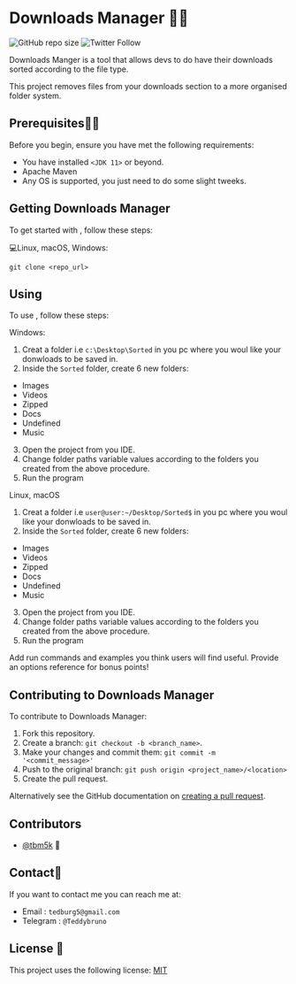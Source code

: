 # Downloads Manager 🐱‍👤

<!--- These are examples. See https://shields.io for others or to customize this set of shields. You might want to include dependencies, project status and licence info here --->
![GitHub repo size](https://img.shields.io/github/repo-size/tbm5k/download-manager)
![Twitter Follow](https://img.shields.io/twitter/follow/tbm5k?style=social)

Downloads Manger is a tool that allows devs to do have their downloads sorted according to the file type.

This project removes files from your downloads section to a more organised folder system.

## Prerequisites👨‍🏫

Before you begin, ensure you have met the following requirements:
<!--- These are just example requirements. Add, duplicate or remove as required --->
* You have installed `<JDK 11>` or beyond.
* Apache Maven
* Any OS is supported, you just need to do some slight tweeks.

## Getting Downloads Manager

To get started with <Downloads Manager>, follow these steps:

💻Linux, macOS, Windows:
```
git clone <repo_url>
```

## Using <Downloads Manager>

To use <Downloads Manager>, follow these steps:

Windows: 

1. Creat a folder i.e ```c:\Desktop\Sorted``` in you pc where you woul like your donwloads to 
   be saved in.
2. Inside the ```Sorted``` folder, create 6 new folders: 
* Images
* Videos
* Zipped
* Docs
* Undefined
* Music
3. Open the project from you IDE.
4. Change folder paths variable values according to the folders you created from the above procedure.
5. Run the program 


Linux, macOS
1. Creat a folder i.e ```user@user:~/Desktop/Sorted$``` in you pc where you woul like your donwloads to 
   be saved in.
2. Inside the ```Sorted``` folder, create 6 new folders: 
* Images
* Videos
* Zipped
* Docs
* Undefined
* Music
3. Open the project from you IDE.
4. Change folder paths variable values according to the folders you created from the above procedure.
5. Run the program

Add run commands and examples you think users will find useful. Provide an options reference for bonus points!

## Contributing to Downloads Manager
<!--- If your README is long or you have some specific process or steps you want contributors to follow, consider creating a separate CONTRIBUTING.md file--->
To contribute to Downloads Manager:

1. Fork this repository.
2. Create a branch: `git checkout -b <branch_name>`.
3. Make your changes and commit them: `git commit -m '<commit_message>'`
4. Push to the original branch: `git push origin <project_name>/<location>`
5. Create the pull request.

Alternatively see the GitHub documentation on [creating a pull request](https://help.github.com/en/github/collaborating-with-issues-and-pull-requests/creating-a-pull-request).

## Contributors

* [@tbm5k](https://github.com/tbm5k) 📖

## Contact📮

If you want to contact me you can reach me at: 
* Email : ```tedburg5@gmail.com```
* Telegram : ```@Teddybruno```

## License 📝

This project uses the following license: [MIT](https://github.com/tbm5k/download-manager/blob/master/LICENSE)
